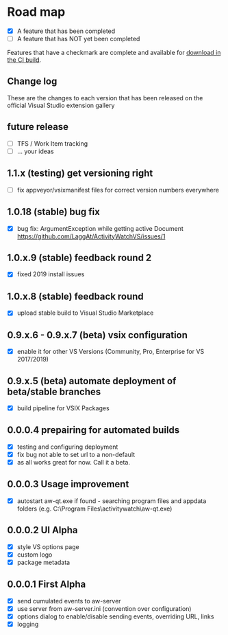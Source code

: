 # Road map

- [x] A feature that has been completed
- [ ] A feature that has NOT yet been completed

Features that have a checkmark are complete and available for
[download in the CI build](http://vsixgallery.com/extension/ActivityWatchVS.ea6d1160-0387-4c74-9caf-1f9fcabf5ea5/).

## Change log

These are the changes to each version that has been released
on the official Visual Studio extension gallery

## future release

- [ ] TFS / Work Item tracking
- [ ] ... your ideas

## 1.1.x (testing) get versioning right

- [ ] fix appveyor/vsixmanifest files for correct version numbers everywhere

## 1.0.18 (stable) bug fix

- [x] bug fix: ArgumentException while getting active Document https://github.com/LaggAt/ActivityWatchVS/issues/1

## 1.0.x.9 (stable) feedback round 2

- [x] fixed 2019 install issues

## 1.0.x.8 (stable) feedback round

- [x] upload stable build to Visual Studio Marketplace

## 0.9.x.6 - 0.9.x.7 (beta) vsix configuration

- [x] enable it for other VS Versions (Community, Pro, Enterprise for VS 2017/2019)

## 0.9.x.5 (beta) automate deployment of beta/stable branches

- [x] build pipeline for VSIX Packages

## 0.0.0.4 prepairing for automated builds

- [x] testing and configuring deployment
- [x] fix bug not able to set url to a non-default
- [x] as all works great for now. Call it a beta.

## 0.0.0.3 Usage improvement

- [x] autostart aw-qt.exe if found - searching program files and appdata folders 
  (e.g. C:\Program Files\activitywatch\aw-qt.exe)

## 0.0.0.2 UI Alpha

- [x] style VS options page
- [x] custom logo
- [x] package metadata

## 0.0.0.1 First Alpha

- [x] send cumulated events to aw-server
- [x] use server from aw-server.ini (convention over configuration)
- [x] options dialog to enable/disable sending events, overriding URL, links
- [x] logging